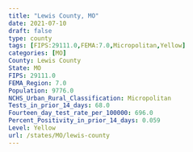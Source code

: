 ```yaml
---
title: "Lewis County, MO"
date: 2021-07-10
draft: false
type: county
tags: [FIPS:29111.0,FEMA:7.0,Micropolitan,Yellow]
categories: [MO]
County: Lewis County
State: MO
FIPS: 29111.0
FEMA_Region: 7.0
Population: 9776.0
NCHS_Urban_Rural_Classification: Micropolitan
Tests_in_prior_14_days: 68.0
Fourteen_day_test_rate_per_100000: 696.0
Percent_Positivity_in_prior_14_days: 0.059
Level: Yellow
url: /states/MO/lewis-county
---
```



